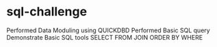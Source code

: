# sql-challenge

Performed Data Moduling using QUICKDBD
Performed Basic SQL query 
Demonstrate Basic SQL tools
SELECT
FROM
JOIN
ORDER BY 
WHERE 

